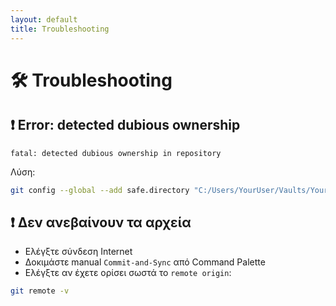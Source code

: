 ```yaml
---
layout: default
title: Troubleshooting
---
```


# 🛠 Troubleshooting

## ❗ Error: detected dubious ownership

```
fatal: detected dubious ownership in repository
```
Λύση:

```bash
git config --global --add safe.directory "C:/Users/YourUser/Vaults/YourVaultName"
```

## ❗ Δεν ανεβαίνουν τα αρχεία

- Ελέγξτε σύνδεση Internet
- Δοκιμάστε manual `Commit-and-Sync` από Command Palette
- Ελέγξτε αν έχετε ορίσει σωστά το `remote origin`:
```bash
git remote -v
```


